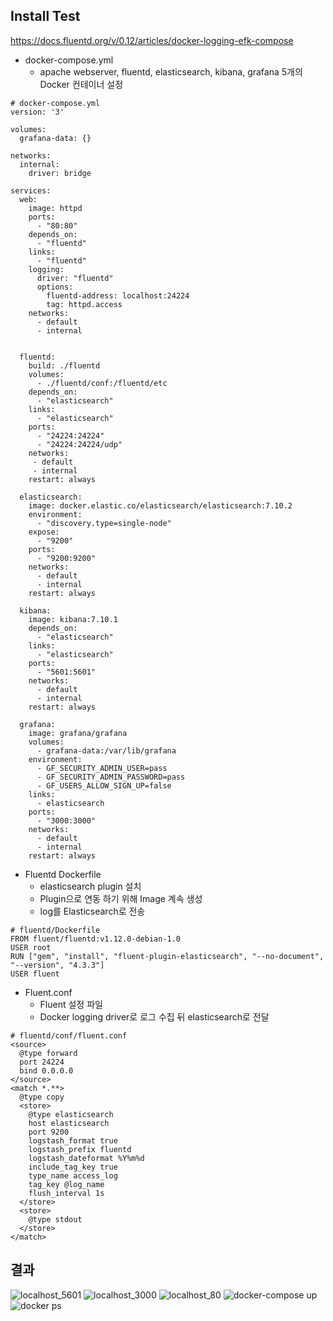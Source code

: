 ## Install Test
https://docs.fluentd.org/v/0.12/articles/docker-logging-efk-compose

* docker-compose.yml  
    + apache webserver, fluentd, elasticsearch, kibana, grafana 5개의 Docker 컨테이너 설정  

```
# docker-compose.yml
version: '3'

volumes:
  grafana-data: {}

networks:
  internal:
    driver: bridge

services:
  web:
    image: httpd
    ports:
      - "80:80"
    depends_on:
      - "fluentd"
    links:
      - "fluentd"
    logging:
      driver: "fluentd"
      options:
        fluentd-address: localhost:24224
        tag: httpd.access
    networks:
      - default
      - internal
        

  fluentd:
    build: ./fluentd
    volumes:
      - ./fluentd/conf:/fluentd/etc
    depends_on:
      - "elasticsearch"
    links:
      - "elasticsearch"
    ports:
      - "24224:24224"
      - "24224:24224/udp"
    networks:
     - default
     - internal
    restart: always

  elasticsearch:
    image: docker.elastic.co/elasticsearch/elasticsearch:7.10.2
    environment:
      - "discovery.type=single-node"
    expose:
      - "9200"
    ports:
      - "9200:9200"
    networks:
      - default
      - internal
    restart: always

  kibana:
    image: kibana:7.10.1
    depends_on:
      - "elasticsearch"
    links:
      - "elasticsearch"
    ports:
      - "5601:5601"
    networks:
      - default
      - internal
    restart: always
        
  grafana:
    image: grafana/grafana
    volumes:
      - grafana-data:/var/lib/grafana
    environment:
      - GF_SECURITY_ADMIN_USER=pass
      - GF_SECURITY_ADMIN_PASSWORD=pass
      - GF_USERS_ALLOW_SIGN_UP=false
    links:
      - elasticsearch
    ports:
      - "3000:3000"
    networks:
      - default
      - internal
    restart: always
``` 

* Fluentd Dockerfile  
  + elasticsearch plugin 설치  
  + Plugin으로 연동 하기 위해 Image 계속 생성  
  + log를 Elasticsearch로  전송  

```
# fluentd/Dockerfile
FROM fluent/fluentd:v1.12.0-debian-1.0
USER root
RUN ["gem", "install", "fluent-plugin-elasticsearch", "--no-document", "--version", "4.3.3"]
USER fluent
```

* Fluent.conf  
  + Fluent 설정 파일  
  + Docker logging driver로 로그 수집 뒤 elasticsearch로 전달  

```
# fluentd/conf/fluent.conf
<source>
  @type forward
  port 24224
  bind 0.0.0.0
</source>
<match *.**>
  @type copy
  <store>
    @type elasticsearch
    host elasticsearch
    port 9200
    logstash_format true
    logstash_prefix fluentd
    logstash_dateformat %Y%m%d
    include_tag_key true
    type_name access_log
    tag_key @log_name
    flush_interval 1s
  </store>
  <store>
    @type stdout
  </store>
</match>
```

## 결과
![localhost_5601](https://user-images.githubusercontent.com/57735723/117109209-443ae000-adbf-11eb-81a7-f912b57e2304.png "kibana")
![localhost_3000](https://user-images.githubusercontent.com/57735723/117109275-5ddc2780-adbf-11eb-9e9e-1ac2afdc2db6.png "gragana") 
![localhost_80](https://user-images.githubusercontent.com/57735723/117113084-f4f7ae00-adc4-11eb-888c-288a6d08a6b8.png "httpd")
![docker-compose up](https://user-images.githubusercontent.com/57735723/117111763-0e97f600-adc3-11eb-97ef-62f53cbe0b68.png "docker-compose up")
![docker ps](https://user-images.githubusercontent.com/57735723/117112373-ee1c6b80-adc3-11eb-8c3b-637afcd5d08f.png "docker ps")

